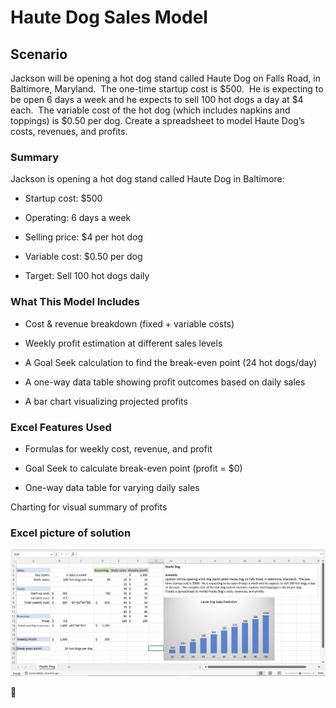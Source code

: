 # Haute Dog Sales Model
## Scenario
Jackson will be opening a hot dog stand called Haute Dog on Falls Road, in Baltimore, Maryland.  The one-time startup cost is $500.  He is expecting to be open 6 days a week and he expects to sell 100 hot dogs a day at $4 each.  The variable cost of the hot dog (which includes napkins and toppings) is $0.50 per dog.
Create a spreadsheet to model Haute Dog’s costs, revenues, and profits.

### Summary
Jackson is opening a hot dog stand called Haute Dog in Baltimore:

- Startup cost: $500

- Operating: 6 days a week

- Selling price: $4 per hot dog

- Variable cost: $0.50 per dog

- Target: Sell 100 hot dogs daily

### What This Model Includes
- Cost & revenue breakdown (fixed + variable costs)

- Weekly profit estimation at different sales levels

- A Goal Seek calculation to find the break-even point (24 hot dogs/day)

- A one-way data table showing profit outcomes based on daily sales

- A bar chart visualizing projected profits

### Excel Features Used
- Formulas for weekly cost, revenue, and profit

- Goal Seek to calculate break-even point (profit = $0)

- One-way data table for varying daily sales

Charting for visual summary of profits

### Excel picture of solution
<img src="https://github.com/Zainabjoy/The-Day-2-of-Coursera-Business-Analysis-Course/blob/main/Haute%20Dog%20Pic.png?raw=true" alt="Haute Dog Sales Model" width="700">


📎 
